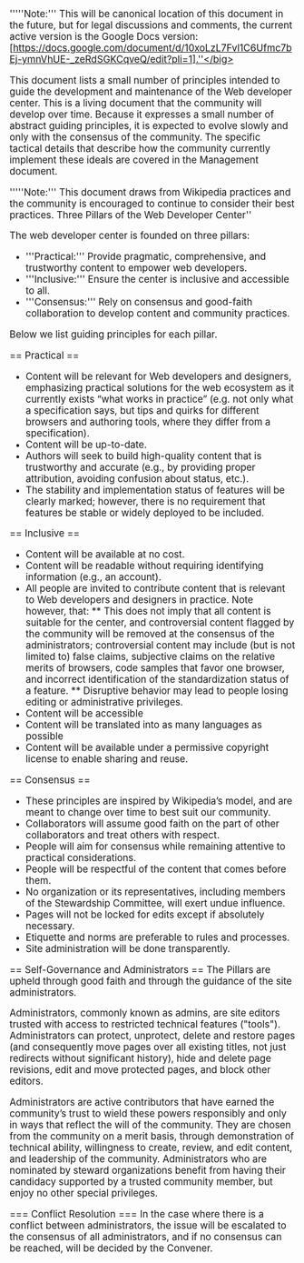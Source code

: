 <big>'''''Note:''' This will be canonical location of this document in the future, but for legal discussions and comments, the current active version is the Google Docs version: [https://docs.google.com/document/d/10xoLzL7Fvl1C6Ufmc7bEj-ymnVhUE-_zeRdSGKCqveQ/edit?pli=1].''</big>

This document lists a small number of principles intended to guide the development and maintenance of the Web developer center. This is a living document that the community will develop over time. Because it expresses a small number of abstract guiding principles, it is expected to evolve slowly and only with the consensus of the community. The specific tactical details that describe how the community currently implement these ideals are covered in the Management document.

'''''Note:''' This document draws from Wikipedia practices and the community is encouraged to continue to consider their best practices.
Three Pillars of the Web Developer Center''

The web developer center is founded on three pillars:

* '''Practical:''' Provide pragmatic, comprehensive, and trustworthy content to empower web developers.
* '''Inclusive:''' Ensure the center is inclusive and accessible to all.
* '''Consensus:''' Rely on consensus and good-faith collaboration to develop content and community practices.

Below we list guiding principles for each pillar.

== Practical ==
* Content will be relevant for Web developers and designers, emphasizing practical solutions for the web ecosystem as it currently exists “what works in practice” (e.g. not only what a specification says, but tips and quirks for different browsers and authoring tools, where they differ from a specification).
* Content will be up-to-date.
* Authors will seek to build high-quality content that is trustworthy and accurate (e.g., by providing proper attribution, avoiding confusion about status, etc.).
* The stability and implementation status of features will be clearly marked; however, there is no requirement that features be stable or widely deployed to be included.

== Inclusive == 
* Content will be available at no cost.
* Content will be readable without requiring identifying information (e.g., an account).
* All people are invited to contribute content that is relevant to Web developers and designers in practice. Note however, that:
** This does not imply that all content is suitable for the center, and controversial content flagged by the community will be removed at the consensus of the administrators; controversial content may include (but is not limited to) false claims, subjective claims on the relative merits of browsers, code samples that favor one browser, and incorrect identification of the standardization status of a feature.
** Disruptive behavior may lead to people losing editing or administrative privileges.
* Content will be accessible
* Content will be translated into as many languages as possible
* Content will be available under a permissive copyright license to enable sharing and reuse.

== Consensus ==
* These principles are inspired by Wikipedia’s model, and are meant to change over time to best suit our community.
* Collaborators will assume good faith on the part of other collaborators and treat others with respect.
* People will aim for consensus while remaining attentive to practical considerations.
* People will be respectful of the content that comes before them.
* No organization or its representatives, including members of the Stewardship Committee, will exert undue influence.
* Pages will not be locked for edits except if absolutely necessary.
* Etiquette and norms are preferable to rules and processes.
* Site administration will be done transparently.

== Self-Governance and Administrators ==
The Pillars are upheld through good faith and through the guidance of the site administrators.

Administrators, commonly known as admins, are site editors trusted with access to restricted technical features ("tools"). Administrators can protect, unprotect, delete and restore pages (and consequently move pages over all existing titles, not just redirects without significant history), hide and delete page revisions, edit and move protected pages, and block other editors.

Administrators are active contributors that have earned the community’s trust to wield these powers responsibly and only in ways that reflect the will of the community. They are chosen from the community on a merit basis, through demonstration of technical ability, willingness to create, review, and edit content, and leadership of the community. Administrators who are nominated by steward organizations benefit from having their candidacy supported by a trusted community member, but enjoy no other special privileges.

=== Conflict Resolution ===
In the case where there is a conflict between administrators, the issue will be escalated to the consensus of all administrators, and if no consensus can be reached, will be decided by the Convener.
